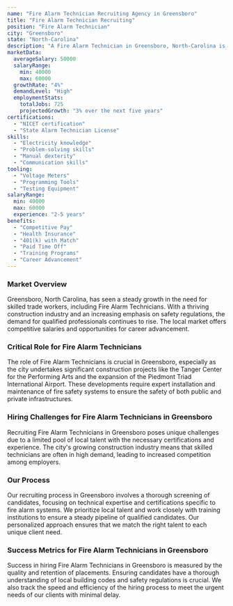 ```yaml
---
name: "Fire Alarm Technician Recruiting Agency in Greensboro"
title: "Fire Alarm Technician Recruiting"
position: "Fire Alarm Technician"
city: "Greensboro"
state: "North-Carolina"
description: "A Fire Alarm Technician in Greensboro, North-Carolina is responsible for installing, maintaining, inspecting, and repairing fire alarm systems in various buildings and structures."
marketData:
  averageSalary: 50000
  salaryRange:
    min: 40000
    max: 60000
  growthRate: "4%"
  demandLevel: "High"
  employmentStats:
    totalJobs: 725
    projectedGrowth: "3% over the next five years"
certifications:
  - "NICET certification"
  - "State Alarm Technician License"
skills:
  - "Electricity knowledge"
  - "Problem-solving skills"
  - "Manual dexterity"
  - "Communication skills"
tooling:
  - "Voltage Meters"
  - "Programming Tools"
  - "Testing Equipment"
salaryRange:
  min: 40000
  max: 60000
  experience: "2-5 years"
benefits:
  - "Competitive Pay"
  - "Health Insurance"
  - "401(k) with Match"
  - "Paid Time Off"
  - "Training Programs"
  - "Career Advancement"
---
```


### Market Overview
Greensboro, North Carolina, has seen a steady growth in the need for skilled trade workers, including Fire Alarm Technicians. With a thriving construction industry and an increasing emphasis on safety regulations, the demand for qualified professionals continues to rise. The local market offers competitive salaries and opportunities for career advancement.

### Critical Role for Fire Alarm Technicians
The role of Fire Alarm Technicians is crucial in Greensboro, especially as the city undertakes significant construction projects like the Tanger Center for the Performing Arts and the expansion of the Piedmont Triad International Airport. These developments require expert installation and maintenance of fire safety systems to ensure the safety of both public and private infrastructures.

### Hiring Challenges for Fire Alarm Technicians in Greensboro
Recruiting Fire Alarm Technicians in Greensboro poses unique challenges due to a limited pool of local talent with the necessary certifications and experience. The city's growing construction industry means that skilled technicians are often in high demand, leading to increased competition among employers.

### Our Process
Our recruiting process in Greensboro involves a thorough screening of candidates, focusing on technical expertise and certifications specific to fire alarm systems. We prioritize local talent and work closely with training institutions to ensure a steady pipeline of qualified candidates. Our personalized approach ensures that we match the right talent to each unique client need.

### Success Metrics for Fire Alarm Technicians in Greensboro
Success in hiring Fire Alarm Technicians in Greensboro is measured by the quality and retention of placements. Ensuring candidates have a thorough understanding of local building codes and safety regulations is crucial. We also track the speed and efficiency of the hiring process to meet the urgent needs of our clients with minimal delay.